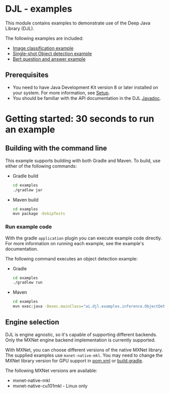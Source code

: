 # DJL - examples

This module contains examples to demonstrate use of the Deep Java Library (DJL).

The following examples are included:

- [Image classification example](docs/image_classification.md)
- [Single-shot Object detection example](docs/object_detection.md)
- [Bert question and answer example](docs/BERT_question_and_answer.md)

## Prerequisites

* You need to have Java Development Kit version 8 or later installed on your system. For more information, see [Setup](../docs/development/setup.md).
* You should be familiar with the API documentation in the DJL [Javadoc](https://djl-ai.s3.amazonaws.com/java-api/0.2.0/api/index.html).


# Getting started: 30 seconds to run an example

## Building with the command line

This example supports building with both Gradle and Maven. To build, use either of the following commands:

* Gradle build
    ```sh
    cd examples
    ./gradlew jar
    ```

* Maven build
    ```sh
    cd examples
    mvn package -DskipTests
    ```

### Run example code
With the gradle `application` plugin you can execute example code directly.
For more information on running each example, see the example's documentation.

The following command executes an object detection example:

* Gradle
    ```sh
    cd examples
    ./gradlew run
    ```

* Maven
    ```sh
    cd examples
    mvn exec:java -Dexec.mainClass="ai.djl.examples.inference.ObjectDetection"
    ```

## Engine selection

DJL is engine agnostic, so it's capable of supporting different backends. Only
the MXNet engine backend implementation is currently supported.

With MXNet, you can choose different versions of the native MXNet library.
The supplied examples use `mxnet-native-mkl`. You may need to 
change the MXNet library version for GPU support in [pom.xml](pom.xml) or [build.gradle](build.gradle).

The following MXNet versions are available:
* mxnet-native-mkl
* mxnet-native-cu101mkl - Linux only

